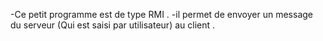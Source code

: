 -Ce petit programme est de type RMI .
-il permet de envoyer un message du serveur (Qui est saisi par utilisateur) au client . 
